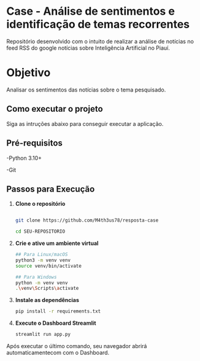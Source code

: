 # Case - Análise de sentimentos e identificação de temas recorrentes

Repositório desenvolvido com o intuito de realizar a análise de notícias no feed RSS do google notícias sobre Inteligência Artificial no Piauí.

# Objetivo

Analisar os sentimentos das notícias sobre o tema pesquisado.

## Como executar o projeto

Siga as intruções abaixo para conseguir executar a aplicação.

## Pré-requisitos
-Python 3.10+ 

-Git


## Passos para Execução

1. **Clone o repositório**
    ```bash
    
    git clone https://github.com/M4th3us78/resposta-case

    cd SEU-REPOSITORIO
    

2. **Crie e ative um ambiente virtual**
    ``` bash
    ## Para Linux/macOS
    python3 -m venv venv
    source venv/bin/activate

    ## Para Windows
    python -m venv venv
    .\venv\Scripts\activate

3. **Instale as dependências**
    ``` bash
    pip install -r requirements.txt
    

4. **Execute o Dashboard Streamlit**
    ``` bash
    streamlit run app.py

Após executar o último comando, seu navegador abrirá automaticamentecom com o Dashboard.